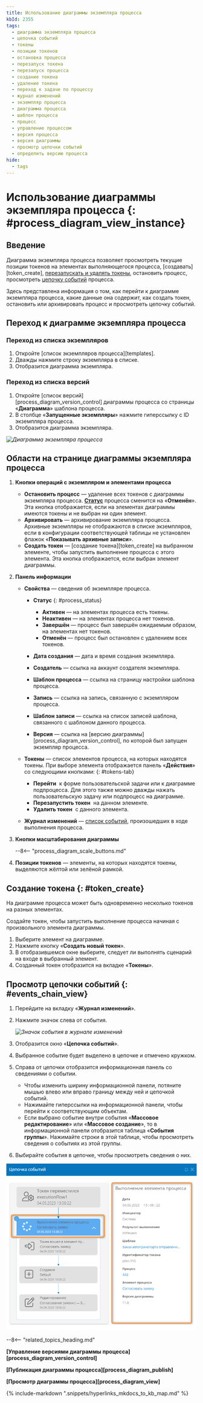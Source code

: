 ```yaml
---
title: Использование диаграммы экземпляра процесса
kbId: 2355
tags:
  - диаграмма экземпляра процесса
  - цепочка событий
  - токены
  - позиции токенов
  - остановка процесса
  - перезапуск токена
  - перезапуск процесса
  - создание токена
  - удаление токена
  - переход к задаче по процессу
  - журнал изменений
  - экземпляр процесса
  - диаграмма процесса
  - шаблон процесса
  - процесс
  - управление процессом
  - версия процесса
  - версия диаграммы
  - просмотр цепочки событий
  - определить версию процесса
hide:
  - tags
---
```


# Использование диаграммы экземпляра процесса {: #process_diagram_view_instance}

## Введение

Диаграмма экземпляра процесса позволяет просмотреть текущие позиции токенов на элементах выполняющегося процесса, [создавать][token_create], [перезапускать и удалять токены](#tokens-tab), остановить процесс, просмотреть [цепочку событий](#events_chain_view) процесса.

Здесь представлена информация о том, как перейти к диаграмме экземпляра процесса, какие данные она содержит, как создать токен, остановить или архивировать процесс и просмотреть цепочку событий.

## Переход к диаграмме экземпляра процесса

### Переход из списка экземпляров

1. Откройте [список экземпляров процесса][templates].
2. Дважды нажмите строку экземпляра в списке.
3. Отобразится диаграмма экземпляра.

### Переход из списка версий

1. Откройте [список версий][process_diagram_version_control] диаграммы процесса со страницы «**Диаграмма**» шаблона процесса.
2. В столбце «**Запущенные экземпляры**» нажмите гиперссылку с ID экземпляра процесса.
3. Отобразится диаграмма экземпляра.

_![Диаграмма экземпляра процесса](img/process_diagram_view_instance.png)_

## Области на странице диаграммы экземпляра процесса

1. **Кнопки операций с экземпляром и элементами процесса**

    - **Остановить процесс** — удаление всех токенов с диаграммы экземпляра процесса. **[Статус](#process_status)** процесса сменится на «**Отменён**». Эта кнопка отображается, если на элементах диаграммы имеются токены и не выбран ни один элемент.
    - **Архивировать** — архивирование экземпляра процесса. Архивные экземпляры не отображаются в списке экземпляров, если в конфигурации соответствующей таблицы не установлен флажок «**Показывать архивные записи**».
    - **Создать токен** — [создание токена][token_create] на выбранном элементе, чтобы запустить выполнение процесса с этого элемента. Эта кнопка отображается, если выбран элемент диаграммы.

2. **Панель информации**

    - **Свойства** — сведения об экземпляре процесса.

        - **Статус**
        {: #process_status}

            - **Активен** — на элементах процесса есть токены.
            - **Неактивен** — на элементах процесса нет токенов.
            - **Завершён** — процесс был завершён ожидаемым образом, на элементах нет токенов.
            - **Отменён** — процесс был остановлен с удалением всех токенов.

        - **Дата создания** — дата и время создания экземпляра.
        - **Создатель** — ссылка на аккаунт создателя экземпляра.
        - **Шаблон процесса** — ссылка на страницу настройки шаблона процесса.
        - **Запись** — ссылка на запись, связанную с экземпляром процесса.
        - **Шаблон записи** — ссылка на список записей шаблона, связанного с шаблоном данного процесса.
        - **Версия** — ссылка на [версию диаграммы][process_diagram_version_control], по которой был запущен экземпляр процесса.

    - **Токены** — список элементов процесса, на которых находятся токены. При выборе элемента отображается панель «**Действия**» со следующими кнопками:
    {: #tokens-tab}

        - **Перейти** <i class="fa-light  fa-external-link-square"></i> к форме пользовательской задачи или к диаграмме подпроцесса. Для этого также можно дважды нажать пользовательскую задачу или подпроцесс на диаграмме.
        - **Перезапустить токен** <i class="fa-light  fa-redo"></i> на данном элементе.
        - **Удалить токен** <i class="fa-light  fa-trash"></i> с данного элемента.

    - **Журнал изменений** — [список событий](#events_chain_view), произошедших в ходе выполнения процесса.

3. **Кнопки масштабирования диаграммы**

      --8<-- "process_diagram_scale_buttons.md"

4. **Позиции токенов** — элементы, на которых находятся токены, выделяются жёлтой или зелёной рамкой.

## Создание токена {: #token_create}

На диаграмме процесса может быть одновременно несколько токенов на разных элементах.

Создайте токен, чтобы запустить выполнение процесса начиная с произвольного элемента диаграммы.

1. Выберите элемент на диаграмме.
2. Нажмите кнопку «**Создать новый токен**».
3. В отобразившемся окне выберите, следует ли выполнять сценарий на входе в выбранный элемент.
4. Созданный токен отобразится на вкладке «**Токены**».

## Просмотр цепочки событий {: #events_chain_view}

1. Перейдите на вкладку «**Журнал изменений**».
2. Нажмите значок слева от события.

    _![Значок события в журнале изменений](img/process_diagram_view_instance_event_icon.png)_

3. Отобразится окно «**Цепочка событий**».
4. Выбранное событие будет выделено в цепочке и отмечено кружком.
5. Справа от цепочки отобразится информационная панель со сведениями о событии.

    - Чтобы изменить ширину информационной панели, потяните мышью влево или вправо границу между ней и цепочкой событий.
    - Нажимайте гиперссылки на информационной панели, чтобы перейти к соответствующим объектам.
    - Если выбрано событие внутри события «**Массовое редактирование**» или «**Массовое создание**», то в информационной панели отобразится таблица «**События группы**». Нажимайте строки в этой таблице, чтобы просмотреть сведения о событиях из этой группы.

6. Выбирайте события в цепочке, чтобы просмотреть сведения о них.

_![Просмотр цепочки событий экземпляра процесса](img/process_diagram_view_events_chain.png)_

--8<-- "related_topics_heading.md"

**[Управление версиями диаграммы процесса][process_diagram_version_control]**

**[Публикация диаграммы процесса][process_diagram_publish]**

**[Просмотр диаграммы процесса][process_diagram_view]**

{% include-markdown ".snippets/hyperlinks_mkdocs_to_kb_map.md" %}
